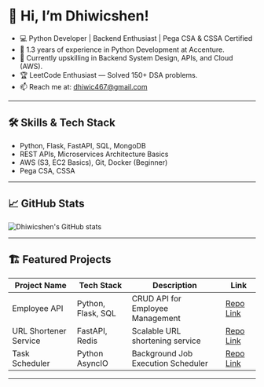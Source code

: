# 👋 Hi, I’m Dhiwicshen!
- 💻 Python Developer | Backend Enthusiast | Pega CSA & CSSA Certified
- 🚀 1.3 years of experience in Python Development at Accenture.
- 🌱 Currently upskilling in Backend System Design, APIs, and Cloud (AWS).
- 🏆 LeetCode Enthusiast — Solved 150+ DSA problems.
- 📫 Reach me at: [dhiwic467@gmail.com](mailto:dhiwic467@gmail.com)

---

## 🛠️ Skills & Tech Stack
- Python, Flask, FastAPI, SQL, MongoDB
- REST APIs, Microservices Architecture Basics
- AWS (S3, EC2 Basics), Git, Docker (Beginner)
- Pega CSA, CSSA

---

## 📈 GitHub Stats
![Dhiwicshen's GitHub stats](https://github-readme-stats.vercel.app/api?username=Dhiwicshen&show_icons=true&theme=radical)

---

## 🏗️ Featured Projects
| Project Name         | Tech Stack           | Description                                   | Link |
|----------------------|---------------------|-----------------------------------------------|------|
| Employee API          | Python, Flask, SQL  | CRUD API for Employee Management              | [Repo Link](#) |
| URL Shortener Service | FastAPI, Redis      | Scalable URL shortening service               | [Repo Link](#) |
| Task Scheduler        | Python AsyncIO      | Background Job Execution Scheduler            | [Repo Link](#) |

---
